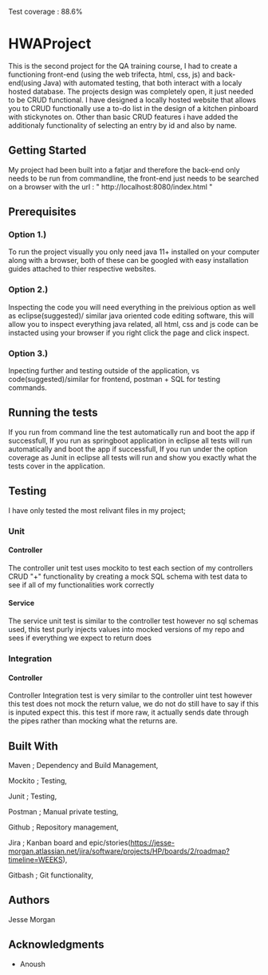 Test coverage : 88.6%
# HWAProject
This is the second project for the QA training course,
I had to create a functioning front-end (using the web trifecta, html, css, js) and back-end(using Java) with automated testing, that both interact with a localy hosted database.
The projects design was completely open, it just needed to be CRUD functional.
I have designed a locally hosted website that allows you to CRUD functionally use a to-do list in the design of a kitchen pinboard with stickynotes on.
Other than basic CRUD features i have added the additionaly functionality of selecting an entry by id and also by name.

## Getting Started
My project had been built into a fatjar and therefore the back-end only needs to be run from commandline, 
the front-end just needs to be searched on a browser with the url : " http://localhost:8080/index.html "

## Prerequisites
### Option 1.) 
To run the project visually you only need java 11+ installed on your computer along with a browser, both of these can be googled with easy installation guides attached to thier respective websites.
### Option 2.) 
Inspecting the code you will need everything in the preivious option as well as eclipse(suggested)/ similar java oriented code editing software, this will allow you to inspect everything java related, all html, css and js code can be instacted using your browser if you right click the page and click inspect.
### Option 3.) 
Inpecting further and testing outside of the application, vs code(suggested)/similar for frontend, postman + SQL for testing commands.

## Running the tests
If you run from command line the test automatically run and boot the app if successfull,
If you run as springboot application in eclipse all tests will run automatically and boot the app if successfull,
If you run under the option coverage as Junit in eclipse all tests will run and show you exactly what the tests cover in the application.

## Testing
I have only tested the most relivant files in my project;
### Unit
#### Controller
The controller unit test uses mockito to test each section of my controllers CRUD "+" functionality by creating a mock SQL schema with test data to see if all of my functionalities work correctly 
#### Service
The service unit test is similar to the controller test however no sql schemas used, this test purly injects values into mocked versions of my repo and sees if everything we expect to return does

### Integration 
#### Controller
Controller Integration test is very similar to the controller uint test however this test does not mock the return value, we do not do still have to say if this is inputed expect this. this test if more raw, it actually sends date through the pipes rather than mocking what the returns are.

## Built With
Maven ; Dependency and Build Management,


Mockito ; Testing,

Junit ; Testing,

Postman ; Manual private testing,


Github ; Repository management,

Jira ; Kanban board and epic/stories(https://jesse-morgan.atlassian.net/jira/software/projects/HP/boards/2/roadmap?timeline=WEEKS),


Gitbash ; Git functionality,


## Authors
Jesse Morgan

## Acknowledgments
- Anoush
